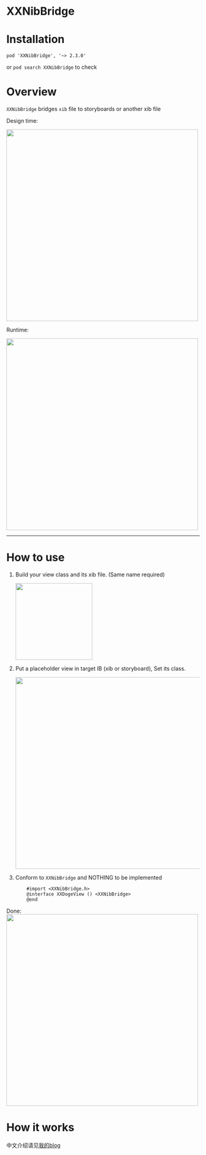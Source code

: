 XXNibBridge
===========

# Installation  

`pod 'XXNibBridge', '~> 2.3.0'`

or `pod search XXNibBridge` to check

# Overview

`XXNibBridge` bridges `xib` file to storyboards or another xib file  

Design time:  

<img src="http://ww2.sinaimg.cn/large/51530583gw1ehzgklik42j20m80go0ua.jpg" height="500" />

Runtime:  

<img src="http://ww3.sinaimg.cn/large/51530583gw1ehzgoiqfkfj20hs0qo75u.jpg" height="500" />

-----

# How to use

1. Build your view class and its xib file. (Same name required)  

    <img src="http://ww3.sinaimg.cn/large/51530583gw1ei03dn8rq8j206g036q2z.jpg" height="200" />

2. Put a placeholder view in target IB (xib or storyboard), Set its class.  

    <img src="http://ww1.sinaimg.cn/large/51530583gw1ei03b0vuzmj20z40a6q4e.jpg" width="500" />  
    
3. Conform to `XXNibBridge` and NOTHING to be implemented  

    ``` objc
        #import <XXNibBridge.h>
        @interface XXDogeView () <XXNibBridge>
        @end
    ```
    
Done:  
    <img src="http://ww4.sinaimg.cn/large/51530583gw1ei03g01mmej20ga07sjrt.jpg" width="500" />

# How it works

中文介绍请见[我的blog](http://blog.sunnyxx.com/2014/07/01/ios_ib_bridge/)


